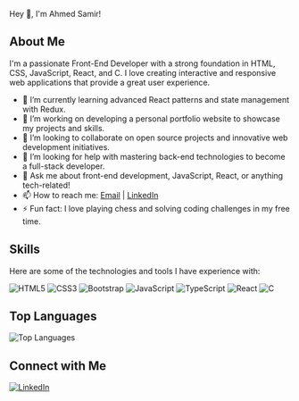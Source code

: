 Hey 👋, I'm Ahmed Samir!

## About Me


I'm a passionate Front-End Developer with a strong foundation in HTML, CSS, JavaScript, React, and C. I love creating interactive and responsive web applications that provide a great user experience.

- 🌱 I’m currently learning advanced React patterns and state management with Redux.
- 🔭 I’m working on developing a personal portfolio website to showcase my projects and skills. 
- 👯 I’m looking to collaborate on open source projects and innovative web development initiatives.
- 🤔 I’m looking for help with mastering back-end technologies to become a full-stack developer.
- 💬 Ask me about front-end development, JavaScript, React, or anything tech-related!
- 📫 How to reach me: [Email](mailto:ahmed.samir.1798@gmail.com) | [LinkedIn](https://www.linkedin.com/in/ahmed-samir-777a22274/)
- ⚡ Fun fact: I love playing chess and solving coding challenges in my free time.

## Skills

Here are some of the technologies and tools I have experience with:

![HTML5](https://img.shields.io/badge/HTML5-E34F26?style=for-the-badge&logo=html5&logoColor=white)
![CSS3](https://img.shields.io/badge/CSS3-1572B6?style=for-the-badge&logo=css3&logoColor=white)
![Bootstrap](https://img.shields.io/badge/Bootstrap-563D7C?style=for-the-badge&logo=bootstrap&logoColor=white)
![JavaScript](https://img.shields.io/badge/JavaScript-F7DF1E?style=for-the-badge&logo=javascript&logoColor=black)
![TypeScript](https://img.shields.io/badge/TypeScript-007ACC?style=for-the-badge&logo=typescript&logoColor=white)
![React](https://img.shields.io/badge/React-20232A?style=for-the-badge&logo=react&logoColor=61DAFB)
![C](https://img.shields.io/badge/C-A8B9CC?style=for-the-badge&logo=c&logoColor=white)


## Top Languages

![Top Languages](https://github-readme-stats.vercel.app/api/top-langs/?username=AhmedSamir193&layout=compact&theme=radical)

## Connect with Me

[![LinkedIn](https://img.shields.io/badge/LinkedIn-blue?style=flat-square&logo=linkedin&labelColor=blue)](https://www.linkedin.com/in/ahmed-samir-777a22274/)

